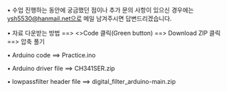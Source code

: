 • 수업 진행하는 동안에 궁금했던 점이나 추가 문의 사항이 있으신 경우에는 ysh5530@hanmail.net으로 메일 남겨주시면 답변드리겠습니다.

• 자료 다운받는 방법 ==> <>Code 클릭(Green button) ==> Download ZIP 클릭 ==> 압축 풀기

• Arduino code ==> Practice.ino

• Arduino driver file ==> CH341SER.zip

• lowpassfilter header file ==> digital_filter_arduino-main.zip
